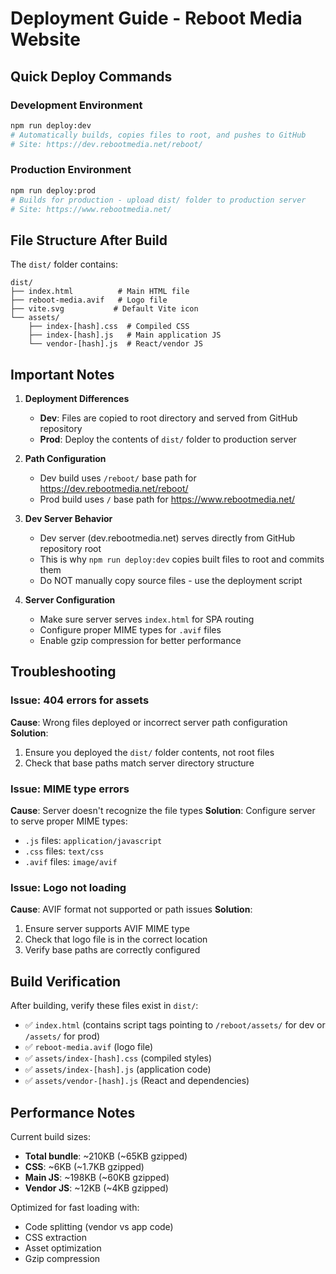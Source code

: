 # Deployment Guide - Reboot Media Website

## Quick Deploy Commands

### Development Environment
```bash
npm run deploy:dev
# Automatically builds, copies files to root, and pushes to GitHub
# Site: https://dev.rebootmedia.net/reboot/
```

### Production Environment  
```bash
npm run deploy:prod
# Builds for production - upload dist/ folder to production server
# Site: https://www.rebootmedia.net/
```

## File Structure After Build

The `dist/` folder contains:
```
dist/
├── index.html          # Main HTML file
├── reboot-media.avif   # Logo file
├── vite.svg           # Default Vite icon
└── assets/
    ├── index-[hash].css  # Compiled CSS
    ├── index-[hash].js   # Main application JS
    └── vendor-[hash].js  # React/vendor JS
```

## Important Notes

1. **Deployment Differences**
   - **Dev**: Files are copied to root directory and served from GitHub repository
   - **Prod**: Deploy the contents of `dist/` folder to production server

2. **Path Configuration**
   - Dev build uses `/reboot/` base path for https://dev.rebootmedia.net/reboot/
   - Prod build uses `/` base path for https://www.rebootmedia.net/

3. **Dev Server Behavior**
   - Dev server (dev.rebootmedia.net) serves directly from GitHub repository root
   - This is why `npm run deploy:dev` copies built files to root and commits them
   - Do NOT manually copy source files - use the deployment script

3. **Server Configuration**
   - Make sure server serves `index.html` for SPA routing
   - Configure proper MIME types for `.avif` files
   - Enable gzip compression for better performance

## Troubleshooting

### Issue: 404 errors for assets
**Cause**: Wrong files deployed or incorrect server path configuration
**Solution**: 
1. Ensure you deployed the `dist/` folder contents, not root files
2. Check that base paths match server directory structure

### Issue: MIME type errors
**Cause**: Server doesn't recognize the file types
**Solution**: Configure server to serve proper MIME types:
- `.js` files: `application/javascript`
- `.css` files: `text/css`
- `.avif` files: `image/avif`

### Issue: Logo not loading
**Cause**: AVIF format not supported or path issues
**Solution**: 
1. Ensure server supports AVIF MIME type
2. Check that logo file is in the correct location
3. Verify base paths are correctly configured

## Build Verification

After building, verify these files exist in `dist/`:
- ✅ `index.html` (contains script tags pointing to `/reboot/assets/` for dev or `/assets/` for prod)
- ✅ `reboot-media.avif` (logo file)
- ✅ `assets/index-[hash].css` (compiled styles)
- ✅ `assets/index-[hash].js` (application code)
- ✅ `assets/vendor-[hash].js` (React and dependencies)

## Performance Notes

Current build sizes:
- **Total bundle**: ~210KB (~65KB gzipped)
- **CSS**: ~6KB (~1.7KB gzipped)  
- **Main JS**: ~198KB (~60KB gzipped)
- **Vendor JS**: ~12KB (~4KB gzipped)

Optimized for fast loading with:
- Code splitting (vendor vs app code)
- CSS extraction
- Asset optimization
- Gzip compression